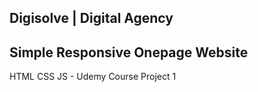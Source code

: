 ##  Digisolve | Digital Agency
##  Simple Responsive Onepage Website
HTML CSS JS - Udemy Course Project 1